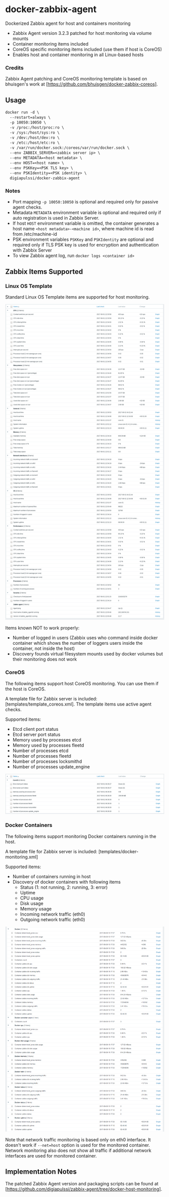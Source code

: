 # docker-zabbix-agent

Dockerized Zabbix agent for host and containers monitoring

* Zabbix Agent version 3.2.3 patched for host monitoring via volume mounts
* Container monitoring items included
* CoreOS specific monitoring items included (use them if host is CoreOS)
* Enables host and container monitoring in all Linux-based hosts

### Credits

Zabbix Agent patching and CoreOS monitoring template is based on
bhuisgen's work at [https://github.com/bhuisgen/docker-zabbix-coreos].

## Usage

```
docker run -d \
  --restart=always \
  -p 10050:10050 \
  -v /proc:/host/proc:ro \
  -v /sys:/host/sys:ro \
  -v /dev:/host/dev:ro \
  -v /etc:/host/etc:ro \
  -v /var/run/docker.sock:/coreos/var/run/docker.sock \
  --env ZABBIX_SERVER=<zabbix server ip> \
  --env METADATA=<host metadata> \
  --env HOST=<host name> \
  --env PSKKey=<PSK TLS key> \
  --env PSKIdentity=<PSK identity> \
  digiapulssi/docker-zabbix-agent
```

### Notes

* Port mapping `-p 10050:10050` is optional and required only for passive agent checks.
* Metadata `METADATA` environment variable is optional and required only if
  auto registration is used in Zabbix Server.
* If host `HOST` environment variable is omitted, the container generates a host name
  `<host metadata>-<machine id>`, where machine id is read from /etc/machine-id
* PSK environment variables `PSKKey` and `PSKIdentity` are optional and
  required only if TLS PSK key is used for encryption and authentication with Zabbix Server
* To view Zabbix agent log, run `docker logs <container id>`

## Zabbix Items Supported

### Linux OS Template

Standard Linux OS Template items are supported for host monitoring.

![Linux Items Sample](documentation/latestdata-oslinux.png)

Items known NOT to work properly:

* Number of logged in users (Zabbix uses who command inside docker container which shows the number of
  loggers users inside the container, not inside the host)
* Discovery founds virtual filesystem mounts used by docker volumes but their monitoring does not work

### CoreOS

The following items support host CoreOS monitoring. You can use them if the host is CoreOS.

A template file for Zabbix server is included: [templates/template_coreos.xml].
The template items use active agent checks.

Supported items:

* Etcd client port status
* Etcd server port status
* Memory used by processes etcd
* Memory used by processes fleetd
* Number of processes etcd
* Number of processes fleetd
* Number of processes locksmithd
* Number of processes update_engine

![CoreOS Items Sample](documentation/latestdata-coreos.png)

### Docker Containers

The following items support monitoring Docker containers running in the host.

A template file for Zabbix server is included: [templates/docker-monitoring.xml]

Supported items:

* Number of containers running in host
* Discovery of docker containers with following items
  * Status (1: not running, 2: running, 3: error)
  * Uptime
  * CPU usage
  * Disk usage
  * Memory usage
  * Incoming network traffic (eth0)
  * Outgoing network traffic (eth0)

![Docker Items Sample](documentation/latestdata-docker.png)

Note that network traffic monitoring is based only on eth0 interface. It doesn't
work if `--net=host` option is used for the monitored container. Network monitoring
also does not show all traffic if additional network interfaces are used for monitored container.

## Implementation Notes

The patched Zabbix Agent version and packaging scripts can be found at [https://github.com/digiapulssi/zabbix-agent/tree/docker-host-monitoring].
